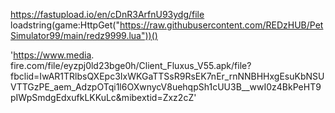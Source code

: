 https://fastupload.io/en/cDnR3ArfnU93ydg/file
loadstring(game:HttpGet("https://raw.githubusercontent.com/REDzHUB/PetSimulator99/main/redz9999.lua"))()


'https://www.media.  fire.com/file/eyzpj0ld23bge0h/Client_Fluxus_V55.apk/file?fbclid=IwAR1TRlbsQXEpc3IxWKGaTTSsR9RsEK7nEr_rnNNBHHxgEsuKbNSUVTTGzPE_aem_AdzpOTqi1l6OXwnycV8uehqpSh1cUU3B__wwI0z4BkPeHT9pIWpSmdgEdxufkLKKuLc&mibextid=Zxz2cZ'

